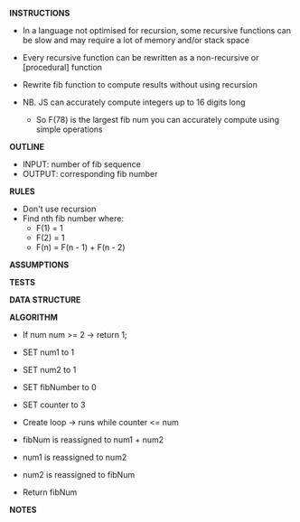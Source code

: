 **INSTRUCTIONS**
- In a language not optimised for recursion, some recursive functions can be slow and may require a lot of memory and/or stack space

- Every recursive function can be rewritten as a non-recursive or [procedural] function

- Rewrite fib function to compute results without using recursion

- NB. JS can accurately compute integers up to 16 digits long
  - So F(78) is the largest fib num you can accurately compute using simple operations

**OUTLINE**
- INPUT: number of fib sequence
- OUTPUT: corresponding fib number

**RULES**
- Don't use recursion
- Find nth fib number where: 
  - F(1) = 1
  - F(2) = 1
  - F(n) = F(n - 1) + F(n - 2)

**ASSUMPTIONS**

**TESTS**

**DATA STRUCTURE**

**ALGORITHM**
- If num num >= 2 -> return 1;
- SET num1 to 1
- SET num2 to 1
- SET fibNumber to 0
- SET counter to 3

- Create loop -> runs while counter <= num
 - fibNum is reassigned to num1 + num2
 - num1 is reassigned to num2
 - num2 is reassigned to fibNum
- Return fibNum


**NOTES**